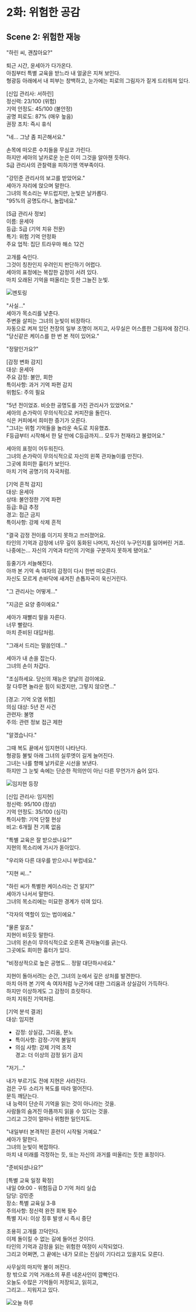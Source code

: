 # 2화: 위험한 공감

## Scene 2: 위험한 재능

"하린 씨, 괜찮아요?"

퇴근 시간, 윤세아가 다가온다.  
아침부터 특별 교육을 받느라 내 얼굴은 지쳐 보인다.  
형광등 아래에서 내 피부는 창백하고, 눈가에는 피로의 그림자가 짙게 드리워져 있다.

[신입 관리사: 서하린]  
정신력: 23/100 (위험)  
기억 안정도: 45/100 (불안정)  
공명 피로도: 87% (매우 높음)  
권장 조치: 즉시 휴식

"네... 그냥 좀 피곤해서요."

손목에 떠오른 수치들을 무심코 가린다.  
하지만 세아의 날카로운 눈은 이미 그것을 알아챈 듯하다.  
S급 관리사의 관찰력을 피하기엔 역부족이다.

"강민준 관리사의 보고를 받았어요."  
세아가 자리에 앉으며 말한다.  
그녀의 목소리는 부드럽지만, 눈빛은 날카롭다.  
"95%의 공명도라니, 놀랍네요."

[S급 관리사 정보]  
이름: 윤세아  
등급: S급 (기억 치유 전문)  
특기: 위험 기억 안정화  
주요 업적: 집단 트라우마 해소 12건

고개를 숙인다.  
그것이 칭찬인지 우려인지 판단하기 어렵다.  
세아의 표정에는 복잡한 감정이 서려 있다.  
마치 오래된 기억을 떠올리는 듯한 그늘진 눈빛.

![멘토링](../../images/02-4.png)

"사실..."  
세아가 목소리를 낮춘다.  
주변을 살피는 그녀의 눈빛이 비장하다.  
자동으로 켜져 있던 천장의 일부 조명이 꺼지고, 사무실은 어스름한 그림자에 잠긴다.  
"당신같은 케이스를 한 번 본 적이 있어요."

"정말인가요?"

[감정 변화 감지]  
대상: 윤세아  
주요 감정: 불안, 회한  
특이사항: 과거 기억 파편 감지  
위험도: 주의 필요

"5년 전이었죠. 비슷한 공명도를 가진 관리사가 있었어요."  
세아의 손가락이 무의식적으로 커피잔을 돌린다.  
식은 커피에서 희미한 증기가 오른다.  
"그녀는 위험 기억들을 놀라운 속도로 치유했죠.  
F등급부터 시작해서 한 달 만에 C등급까지... 모두가 천재라고 불렀어요."

세아의 표정이 어두워진다.  
그녀의 손가락이 무의식적으로 자신의 왼쪽 관자놀이를 만진다.  
그곳에 희미한 흉터가 보인다.  
마치 기억 공명기의 자국처럼.

[기억 흔적 감지]  
대상: 윤세아  
상태: 불안정한 기억 파편  
등급: B급 추정  
경고: 접근 금지  
특이사항: 강제 삭제 흔적

"결국 감정 전이를 이기지 못하고 쓰러졌어요.  
타인의 기억과 감정에 너무 깊이 동화된 나머지, 자신이 누구인지를 잃어버린 거죠.  
나중에는... 자신의 기억과 타인의 기억을 구분하지 못하게 됐어요."

등줄기가 서늘해진다.  
아까 본 기억 속 여자의 감정이 다시 한번 떠오른다.  
자신도 모르게 손바닥에 새겨진 손톱자국이 욱신거린다.

"그 관리사는 어떻게..."

"지금은 요양 중이에요."  

세아가 재빨리 말을 자른다.  
너무 빨랐다.  
마치 준비된 대답처럼.  

"그래서 드리는 말씀인데..."  

세아가 내 손을 잡는다.  
그녀의 손이 차갑다. 

"조심하세요. 당신의 재능은 양날의 검이에요.  
잘 다루면 놀라운 힘이 되겠지만, 그렇지 않으면..."

[경고: 기억 오염 위험]  
의심 대상: 5년 전 사건  
관련자: 불명  
주의: 관련 정보 접근 제한

"알겠습니다."

그때 복도 끝에서 임지현이 나타난다.  
형광등 불빛 아래 그녀의 실루엣이 길게 늘어진다.  
그녀는 나를 향해 날카로운 시선을 보낸다.  
하지만 그 눈빛 속에는 단순한 적의만이 아닌 다른 무언가가 숨어 있다.

![임지현 등장](../../images/02-5.png)

[신입 관리사: 임지현]  
정신력: 95/100 (정상)  
기억 안정도: 35/100 (심각)  
특이사항: 기억 단절 현상  
비고: 6개월 전 기록 없음

"특별 교육은 잘 받으셨나요?"  
지현의 목소리에 가시가 돋아있다.  

"우리와 다른 대우를 받으시니 부럽네요."

"지현 씨..."

"하린 씨가 특별한 케이스라는 건 알지?"  
세아가 나서서 말한다.  
그녀의 목소리에는 미묘한 경계가 섞여 있다.  

"각자의 역할이 있는 법이에요."

"물론 알죠."  
지현이 비웃듯 말한다.  
그녀의 왼손이 무의식적으로 오른쪽 관자놀이를 긁는다.  
그곳에도 희미한 흉터가 있다. 

"비정상적으로 높은 공명도... 정말 대단하시네요."

지현이 돌아서려는 순간, 그녀의 눈에서 깊은 상처를 발견한다.  
마치 아까 본 기억 속 여자처럼 누군가에 대한 그리움과 상실감이 가득하다.  
하지만 이상하게도 그 감정이 흐릿하다.  
마치 지워진 기억처럼.

[기억 분석 결과]  
대상: 임지현  
- 감정: 상실감, 그리움, 분노  
- 특이사항: 감정-기억 불일치  
- 의심 사항: 강제 기억 조작  
경고: 더 이상의 감정 읽기 금지

"저기..."

내가 부르기도 전에 지현은 사라진다.  
검은 구두 소리가 복도를 따라 멀어진다.  
문득 깨닫는다.  
내 능력이 단순히 기억을 읽는 것이 아니라는 것을.  
사람들의 숨겨진 아픔까지 읽을 수 있다는 것을.  
그리고 그것이 얼마나 위험한 일인지도.

"내일부터 본격적인 훈련이 시작될 거예요."  
세아가 말한다.  
그녀의 눈빛이 복잡하다.  
마치 내 미래를 걱정하는 듯, 또는 자신의 과거를 떠올리는 듯한 표정이다. 

"준비되셨나요?"

[특별 교육 일정 확정]  
내일 09:00 - 위험등급 D 기억 처리 실습  
담당: 강민준  
장소: 특별 교육실 3-B  
주의사항: 정신력 완전 회복 필수  
특별 지시: 이상 징후 발생 시 즉시 중단

조용히 고개를 끄덕인다.  
이제 돌이킬 수 없는 길에 들어선 것이다.  
타인의 기억과 감정을 읽는 위험한 여정이 시작되었다.  
그리고 어쩌면, 그 끝에는 내가 모르는 진실이 기다리고 있을지도 모른다.

사무실의 마지막 불이 꺼진다.  
창 밖으로 기억 거래소의 푸른 네온사인이 깜빡인다.  
오늘도 수많은 기억들이 저장되고, 읽히고,  
그리고... 지워지고 있다.

![오늘 하루](../../images/02-6.png)
